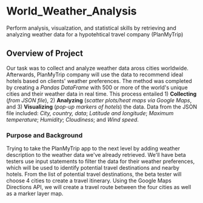 # World_Weather_Analysis
Perform analysis, visualzation, and statistical skills by retrieving and analyzing weather data for a hypotehtical travel company (PlanMyTrip)


## Overview of Project

Our task was to collect and analyze weather data aross cities worldwide. Afterwards, PlanMyTrip company will use the data to recommend ideal hotels based on clients' weather preferences. The method was completed by creating a *Pandas DataFrame* with 500 or more of the world's unique cities and their weather data in real time. This process entailed 1) **Collecting** (*from JSON file*), 2) **Analyzing** (*scatter plots/heat maps via Google Maps*, and 3) **Visualizing** (*pop-up markers of hotels*) the data.  Data from the JSON file included: *City, country, data*; *Latitude and longitude*; *Maximum temperature*; *Humidity*; *Cloudiness*; and *Wind speed*.

### Purpose and Background

Trying to take the PlanMyTrip app to the next level by adding weather description to the weather data we've already retrieved. We'll have beta testers use input statements to filter the data for their weather preferences, which will be used to identify potential travel destinations and nearby hotels. From the list of potential travel destinations, the beta tester will choose 4 cities to create a travel itinerary. Using the Google Maps Directions API, we will create a travel route between the four cities as well as a marker layer map. 



